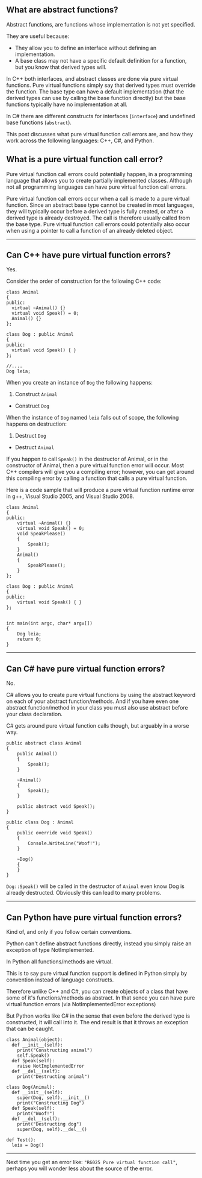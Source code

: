 ## What are abstract functions?

Abstract functions, are functions whose implementation is not yet specified.

They are useful because:

- They allow you to define an interface without defining an implementation.  
- A base class may not have a specific default definition for a function, but you know that derived types will.

In C++ both interfaces, and abstract classes are done via pure virtual functions.  Pure virtual functions simply say that derived types must override the function.  The base type can have a default  implementation (that the derived types can use by calling the base function directly) but the base functions typically have no implementation at all.

In C# there are different constructs for interfaces (`interface`) and undefined base functions (`abstract`).

This post discusses what pure virtual function call errors are, and how they work across the following languages: C++, C#, and Python.

## What is a pure virtual function call error?

Pure virtual function call errors could potentially happen, in a programming language that allows you to create partially implemented classes.  Although not all programming languages can have pure virtual function call errors.

Pure virtual function call errors occur when a call is made to a pure virtual function.   Since an abstract base type cannot be created in most languages, they will typically occur before a derived type is fully created, or after a derived type is already destroyed.   The call is therefore usually called from the base type.  Pure virtual function call errors could potentially also occur when using a pointer to call a function of an already deleted object.

---

## Can C++ have pure virtual function errors?

Yes.

Consider the order of construction for the following C++ code:

    class Animal
    {
    public:
      virtual ~Animal() {}
      virtual void Speak() = 0;
      Animal() {}
    };

    class Dog : public Animal
    {
    public:
      virtual void Speak() { }
    };

    //....
    Dog leia;

When you create an instance of `Dog` the following happens:

1. Construct `Animal`
- Construct `Dog`

When the instance of `Dog` named `leia` falls out of scope, the following happens on destruction:

1. Destruct `Dog`
- Destruct `Animal`

If you happen to call `Speak()` in the destructor of Animal, or in the constructor of Animal, then a pure virtual function error will occur.  Most C++ compilers will give you a compiling error; however, you can get around this compiling error by calling a function that calls a pure virtual function.  

Here is a code sample that will produce a pure virtual function runtime error in g++, Visual Studio 2005, and Visual Studio 2008.

    class Animal
    {
    public:
    	virtual ~Animal() {}
    	virtual void Speak() = 0;
     	void SpeakPlease()
    	{
    		Speak();
    	}
    	Animal()
    	{
    		SpeakPlease();
    	}
    };

    class Dog : public Animal
    {
    public:
    	virtual void Speak() { }
    };


    int main(int argc, char* argv[])
    {
    	Dog leia;
    	return 0;
    }



---

## Can C# have pure virtual function errors?

No.

C# allows you to create pure virtual functions by using the abstract keyword on each of your abstract function/methods.
And if you have even one abstract function/method in your class you must also use abstract before your class declaration.

C# gets around pure virtual function calls though, but arguably in a worse way.

    public abstract class Animal
    {
        public Animal()
        {
            Speak();
        }

        ~Animal()
        {
            Speak();
        }

        public abstract void Speak();
    }

    public class Dog : Animal
    {
        public override void Speak()
        {
            Console.WriteLine("Woof!");
        }

        ~Dog()
        {
        }
    }

`Dog::Speak()` will be called in the destructor of `Animal` even know Dog is already destructed.  Obviously this can lead to many problems.

---

## Can Python have pure virtual function errors?

Kind of, and only if you follow certain conventions.

Python can't define abstract functions directly, instead you simply raise an exception of type NotImplemented.  

In Python all functions/methods are virtual.

This is to say pure virtual function support is defined in Python simply by convention instead of language constructs.

Therefore unlike C++ and C#, you can create objects of a class that have some of it's functions/methods as abstract.
In that sence you can have pure virtual function errors (via NotImplementedError exceptions)

But Python works like C# in the sense that even before the derived type is constructed, it will call into it.
The end result is that it throws an exception that can be caught.


    class Animal(object):
      def __init__(self):
        print("Constructing animal")
        self.Speak()
      def Speak(self):
        raise NotImplementedError
      def __del__(self):
        print("Destructing animal")

    class Dog(Animal):
      def __init__(self):
        super(Dog, self).__init__()
        print("Constructing Dog")
      def Speak(self):
        print("Woof!")
      def __del__(self):
        print("Destructing dog")
        super(Dog, self).__del__()

    def Test():
      leia = Dog()

---

Next time you get an error like: `"R6025 Pure virtual function call"`, perhaps you will wonder less about the source of the error.

